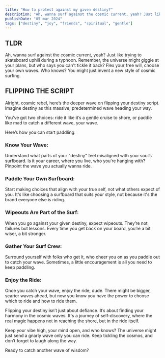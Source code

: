 ```yaml
---
title: "How to protest against my given destiny?"
description: "Ah, wanna surf against the cosmic current, yeah? Just like trying to skateboard uphill during a typhoon."
publishDate: "05 mar 2024"
tags: ["destiny", "joy", "friends", "spiritual", "gentle"]
---
```


## TLDR

Ah, wanna surf against the cosmic current, yeah? Just like trying to skateboard uphill during a typhoon. Remember, the universe might giggle at your plans, but who says you can't tickle it back? Flex your free will, choose your own waves. Who knows? You might just invent a new style of cosmic surfing.

## FLIPPING THE SCRIPT

Alright, cosmic rebel, here’s the deeper wave on flipping your destiny script. Imagine destiny as this massive, predetermined wave heading your way.

You’ve got two choices: ride it like it’s a gentle cruise to shore, or paddle like mad to catch a different wave, your wave.

Here’s how you can start paddling:

### Know Your Wave:

Understand what parts of your "destiny" feel misaligned with your soul’s surfboard. Is it your career, where you live, who you're hanging with? Pinpoint the wave you actually wanna ride.

### Paddle Your Own Surfboard:

Start making choices that align with your true self, not what others expect of you. It's like choosing a surfboard that suits your style, not because it's the brand everyone else is riding.

### Wipeouts Are Part of the Surf:

When you go against your given destiny, expect wipeouts. They’re not failures but lessons. Every time you get back on your board, you’re a bit wiser, a bit stronger.

### Gather Your Surf Crew:

Surround yourself with folks who get it, who cheer you on as you paddle out to catch your wave. Sometimes, a little encouragement is all you need to keep paddling.

### Enjoy the Ride:

Once you catch your wave, enjoy the ride, dude. There might be bigger, scarier waves ahead, but now you know you have the power to choose which to ride and how to ride them.

Flipping your destiny isn’t just about defiance. It’s about finding your harmony in the cosmic waves. It's a journey of self-discovery, where the real magic happens not in reaching the shore, but in the ride itself.

Keep your vibe high, your mind open, and who knows? The universe might just send a gnarly wave only you can ride. Keep tickling the cosmos, and don’t forget to laugh along the way.

Ready to catch another wave of wisdom?
